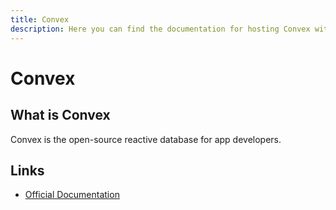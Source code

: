 ```yaml
---
title: Convex
description: Here you can find the documentation for hosting Convex with Coolify.
---
```


# Convex

## What is Convex

Convex is the open-source reactive database for app developers.

## Links

- [Official Documentation](https://docs.convex.dev/?utm_source=coolify.io)
